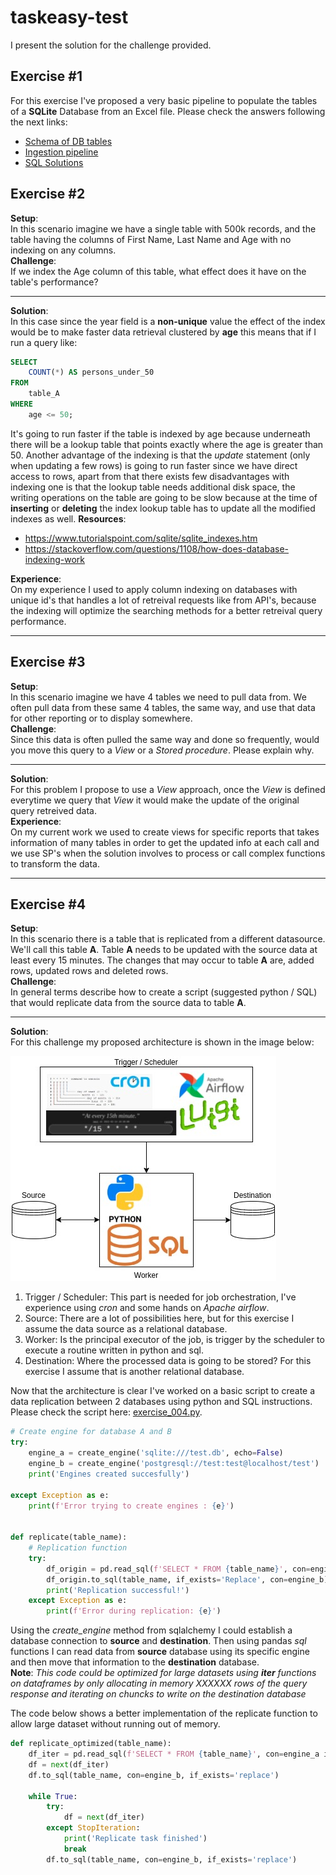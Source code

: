 # taskeasy-test
I present the solution for the challenge provided.
## Exercise #1
For this exercise I've proposed a very basic pipeline to populate the tables of a **SQLite** Database from an Excel file. Please check the answers following the next links:
* [Schema of DB tables](Schemas.sql)
* [Ingestion pipeline](exercise_001.py)
* [SQL Solutions](exercise_001.ipynb)

## Exercise #2
**Setup**:  
In this scenario imagine we have a single table with 500k records, and the table having the columns of First Name, Last Name and Age with no indexing on any columns.  
**Challenge**:  
If we index the Age column of this table, what effect does it have on the table's performance? 

---

**Solution**:  
In this case since the year field is a **non-unique** value the effect of the index would be to make faster data retrieval clustered by **age** this means that if I run a query like:
~~~~sql
SELECT
    COUNT(*) AS persons_under_50
FROM
    table_A
WHERE
    age <= 50;
~~~~ 
It's going to run faster if the table is indexed by age because underneath there will be a lookup table that points exactly where the age is greater than 50. Another advantage of the indexing is that the *update* statement (only when updating a few rows) is going to run faster since we have direct access to rows, apart from that there exists few disadvantages with indexing one is that the lookup table needs additional disk space, the writing operations on the table are going to be slow because at the time of **inserting** or **deleting** the index lookup table has to update all the modified indexes as well.
**Resources**:  
* https://www.tutorialspoint.com/sqlite/sqlite_indexes.htm
* https://stackoverflow.com/questions/1108/how-does-database-indexing-work

**Experience**:  
On my experience I used to apply column indexing on databases with unique id's that handles a lot of retreival requests like from API's, because the indexing will optimize the searching methods for a better retreival query performance.

---

## Exercise #3
**Setup**:  
In this scenario imagine we have 4 tables we need to pull data from. We often pull data from these same 4 tables, the same way, and use that data for other reporting or to display somewhere.  
**Challenge**:  
Since this data is often pulled the same way and done so frequently, would you move this query to a *View* or a *Stored procedure*. Please explain why.  

----

**Solution**:  
For this problem I propose to use a *View* approach, once the *View* is defined everytime we query that *View* it would make the update of the original query retreived data.  
**Experience**:  
On my current work we used to create views for specific reports that takes information of many tables in order to get the updated info at each call and we use SP's when the solution involves to process or call complex functions to transform the data.       
 
----

## Exercise #4
**Setup**:  
In this scenario there is a table that is replicated from a different datasource. We'll call this table **A**. Table **A** needs to be updated with the source data at least every 15 minutes. The changes that may occur to table **A** are, added rows, updated rows and deleted rows.  
**Challenge**:  
In general terms describe how to create a script (suggested python / SQL) that would replicate data from the source data to table **A**.  

---

**Solution**:  
For this challenge my proposed architecture is shown in the image below:

![Replicate](Replicate.jpg)  

1. Trigger / Scheduler: This part is needed for job orchestration, I've experience using *cron* and some hands on *Apache airflow*.
2. Source: There are a lot of possibilities here, but for this exercise I assume the data source as a relational database.
3. Worker: Is the principal executor of the job, is trigger by the scheduler to execute a routine written in python and sql.
4. Destination: Where the processed data is going to be stored? For this exercise I assume that is another relational database. 

Now that the architecture is clear I've worked on a basic script to create a data replication between 2 databases using python and SQL instructions. Please check the script here: [exercise_004.py](exercise_004.py).  
~~~~python
# Create engine for database A and B
try:
    engine_a = create_engine('sqlite:///test.db', echo=False)
    engine_b = create_engine('postgresql://test:test@localhost/test')
    print('Engines created succesfully')
    
except Exception as e:
    print(f'Error trying to create engines : {e}')
        

def replicate(table_name):
    # Replication function
    try:
        df_origin = pd.read_sql(f'SELECT * FROM {table_name}', con=engine_a)
        df_origin.to_sql(table_name, if_exists='Replace', con=engine_b)
        print('Replication successful!')
    except Exception as e:
        print(f'Error during replication: {e}')
~~~~
Using the *create_engine* method from sqlalchemy I could establish a database connection to **source** and **destination**. Then using pandas *sql* functions I can read data from **source** database using its specific engine and then move that information to the **destination** database.  
**Note**: *This code could be optimized for large datasets using **iter** functions on dataframes by only allocating in memory XXXXXX rows of the query response and iterating on chuncks to write on the destination database* 

The code below shows a better implementation of the replicate function to allow large dataset without running out of memory.
~~~~python
def replicate_optimized(table_name):
    df_iter = pd.read_sql(f'SELECT * FROM {table_name}', con=engine_a iterator=True, chunksize=100000)
    df = next(df_iter)
    df.to_sql(table_name, con=engine_b, if_exists='replace')

    while True:
        try:
            df = next(df_iter)
        except StopIteration:
            print('Replicate task finished')
            break
        df.to_sql(table_name, con=engine_b, if_exists='replace')
~~~~
